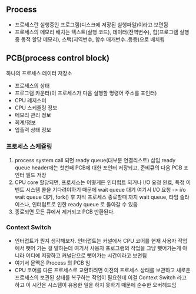 ## Process 
- 프로세스란 실행중인 프로그램(디스크에 저장된 실행파일)이라고 보면됨
- 프로세스의 메모리 배치는 텍스트(실행 코드), 데이터(전역변수), 힙(프로그램 실행중 동적 할당 메모리), 스택(지역변수, 함수 매개변수..등등)으로 배치됨

## PCB(process control block)
하나의 프로세스 데이터 저장소
- 프로세스의 상태
- 프로그램 카운터(이 프로세스가 다음 실행할 명령어 주소를 포인터)
- CPU 레지스터
- CPU 스케쥴링 정보
- 메모리 관리 정보
- 회계/정보
- 입출력 상태 정보

### 프로세스 스케쥴링
1. process system call 되면 ready queue(대부분 연결리스트) 삽입
   ready queue header에는 첫번째 PCB에 대한 포인터 저장되고, 준비큐의 다음 PCB 포인터 필드 저장
2. CPU core 할당되면, 프로세스는 어떻게든 인터럽트 되거나 I/O 요청 완료, 특정 이벤트 시스템 콜을 기다려야하기 때문에 wait queue 대기 
   여기서 I/O 요청 -> i/o wait queue 대기, fork() 후 자식 프로세스 종료할때 까지 wait queue, 타임 슬라이스나, 인터럽트로 인한 ready queue 로 돌아갈 수 있음
3. 종료되면 모든 큐에서 제거되고 PCB 반환된다.


### Context Switch 
- 인터럽트가 뭔지 생각해보자. 인터럽트는 커널에서 CPU 코어를 현재 사용자 작업에서 뺏어 가는 걸 말하는데 여기서 사용자 프로그램의 작업을 그냥 뺏어가는게 아니라 어디에 저장하고 커널단으로 뺏어가는 시간이라고 보면됨
- 여기서 문맥은 Process 의 PCB 임
- CPU 코어를 다른 프로세스로 교환하려면 이전의 프로세스 상태를 보관하고 새로운 프로세스의 보관된 상태를 복구하는 작업이 필요한데 이걸 Context Switch 라고 하고 이 시간은 시스템이 유용한 일을 하지 못하기 때문에 순수한 오버헤드임
